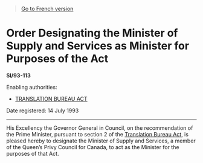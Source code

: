 > [Go to French version](/fr/Règlements/Textes%20réglementaires/93/113.md)

# Order Designating the Minister of Supply and Services as Minister for Purposes of the Act

**SI/93-113**

Enabling authorities: 
- [TRANSLATION BUREAU ACT](/en/Acts/Revised%20Statutes%20of%20Canada/T/T-16.md)

Date registered: 14 July 1993

----------

His Excellency the Governor General in Council, on the recommendation of the Prime Minister, pursuant to section 2 of the [Translation Bureau Act](/en/Acts/Revised%20Statutes%20of%20Canada/T/T-16.md), is pleased hereby to designate the Minister of Supply and Services, a member of the Queen’s Privy Council for Canada, to act as the Minister for the purposes of that Act.



